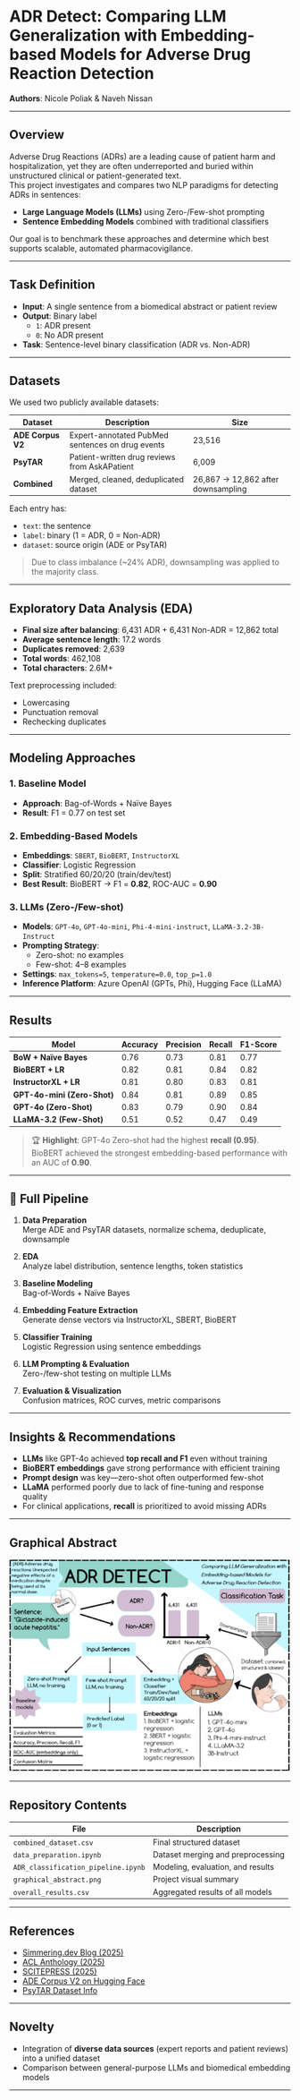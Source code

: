 # ADR Detect: Comparing LLM Generalization with Embedding-based Models for Adverse Drug Reaction Detection

**Authors**: Nicole Poliak & Naveh Nissan

---

## Overview

Adverse Drug Reactions (ADRs) are a leading cause of patient harm and hospitalization, yet they are often underreported and buried within unstructured clinical or patient-generated text.  
This project investigates and compares two NLP paradigms for detecting ADRs in sentences:

- **Large Language Models (LLMs)** using Zero-/Few-shot prompting  
- **Sentence Embedding Models** combined with traditional classifiers

Our goal is to benchmark these approaches and determine which best supports scalable, automated pharmacovigilance.

---

## Task Definition

- **Input**: A single sentence from a biomedical abstract or patient review  
- **Output**: Binary label  
  - `1`: ADR present  
  - `0`: No ADR present  
- **Task**: Sentence-level binary classification (ADR vs. Non-ADR)

---

## Datasets

We used two publicly available datasets:

| Dataset        | Description                                      | Size     |
|----------------|--------------------------------------------------|----------|
| **ADE Corpus V2** | Expert-annotated PubMed sentences on drug events | 23,516   |
| **PsyTAR**     | Patient-written drug reviews from AskAPatient    | 6,009    |
| **Combined**   | Merged, cleaned, deduplicated dataset             | 26,867 → 12,862 after downsampling |

Each entry has:
- `text`: the sentence
- `label`: binary (1 = ADR, 0 = Non-ADR)
- `dataset`: source origin (ADE or PsyTAR)

> Due to class imbalance (~24% ADR), downsampling was applied to the majority class.

---

## Exploratory Data Analysis (EDA)

- **Final size after balancing**: 6,431 ADR + 6,431 Non-ADR = 12,862 total  
- **Average sentence length**: 17.2 words  
- **Duplicates removed**: 2,639  
- **Total words**: 462,108  
- **Total characters**: 2.6M+  

Text preprocessing included:
- Lowercasing  
- Punctuation removal  
- Rechecking duplicates  

---

## Modeling Approaches

### 1. Baseline Model
- **Approach**: Bag-of-Words + Naïve Bayes
- **Result**: F1 = 0.77 on test set

### 2. Embedding-Based Models
- **Embeddings**: `SBERT`, `BioBERT`, `InstructorXL`
- **Classifier**: Logistic Regression
- **Split**: Stratified 60/20/20 (train/dev/test)
- **Best Result**: BioBERT → F1 = **0.82**, ROC-AUC = **0.90**

### 3. LLMs (Zero-/Few-shot)
- **Models**: `GPT-4o`, `GPT-4o-mini`, `Phi-4-mini-instruct`, `LLaMA-3.2-3B-Instruct`
- **Prompting Strategy**:  
  - Zero-shot: no examples  
  - Few-shot: 4–8 examples  
- **Settings**: `max_tokens=5`, `temperature=0.0`, `top_p=1.0`
- **Inference Platform**: Azure OpenAI (GPTs, Phi), Hugging Face (LLaMA)

---

## Results

| Model                         | Accuracy | Precision | Recall | F1-Score
|-------------------------------|----------|-----------|--------|----------
| **BoW + Naïve Bayes**         | 0.76     | 0.73      | 0.81   | 0.77     
| **BioBERT + LR**              | 0.82     | 0.81      | 0.84   | 0.82     
| **InstructorXL + LR**         | 0.81     | 0.80      | 0.83   | 0.81     
| **GPT-4o-mini (Zero-Shot)**   | 0.84     | 0.81      | 0.89   | 0.85     
| **GPT-4o (Zero-Shot)**        | 0.83     | 0.79      | 0.90   | 0.84     
| **LLaMA-3.2 (Few-Shot)**      | 0.51     | 0.52      | 0.47   | 0.49     

> 🏆 **Highlight**: GPT-4o Zero-shot had the highest **recall (0.95)**. BioBERT achieved the strongest embedding-based performance with an AUC of **0.90**.

---

## 🔄 Full Pipeline

1. **Data Preparation**  
   Merge ADE and PsyTAR datasets, normalize schema, deduplicate, downsample

2. **EDA**  
   Analyze label distribution, sentence lengths, token statistics

3. **Baseline Modeling**  
   Bag-of-Words + Naïve Bayes

4. **Embedding Feature Extraction**  
   Generate dense vectors via InstructorXL, SBERT, BioBERT

5. **Classifier Training**  
   Logistic Regression using sentence embeddings

6. **LLM Prompting & Evaluation**  
   Zero-/few-shot testing on multiple LLMs

7. **Evaluation & Visualization**  
   Confusion matrices, ROC curves, metric comparisons

---

## Insights & Recommendations

- **LLMs** like GPT-4o achieved **top recall and F1** even without training
- **BioBERT embeddings** gave strong performance with efficient training
- **Prompt design** was key—zero-shot often outperformed few-shot
- **LLaMA** performed poorly due to lack of fine-tuning and response quality
- For clinical applications, **recall** is prioritized to avoid missing ADRs

---

## Graphical Abstract

![ADR Detect - Graphical Abstract](./graphical_abstract.png)

---

## Repository Contents

| File | Description |
|------|-------------|
| `combined_dataset.csv` | Final structured dataset |
| `data_preparation.ipynb` | Dataset merging and preprocessing |
| `ADR_classification_pipeline.ipynb` | Modeling, evaluation, and results |
| `graphical_abstract.png` | Project visual summary |
| `overall_results.csv` | Aggregated results of all models |

---

## References

- [Simmering.dev Blog (2025)](https://simmering.dev/blog/modernbert-vs-llm/)
- [ACL Anthology (2025)](https://aclanthology.org/2025.insights-1.11.pdf)
- [SCITEPRESS (2025)](https://www.scitepress.org/Papers/2025/131607/131607.pdf)
- [ADE Corpus V2 on Hugging Face](https://huggingface.co/datasets/ade-benchmark-corpus/ade_corpus_v2)
- [PsyTAR Dataset Info](https://www.askapatient.com/store/#!/Psytar-Data-Set/p/449080512/category=129206256)

---

## Novelty

- Integration of **diverse data sources** (expert reports and patient reviews) into a unified dataset
- Comparison between general-purpose LLMs and biomedical embedding models

---
